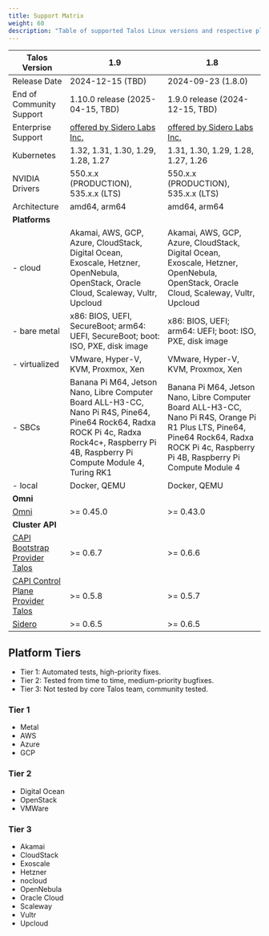 ```yaml
---
title: Support Matrix
weight: 60
description: "Table of supported Talos Linux versions and respective platforms."
---
```


| Talos Version                                                                                               | 1.9                                                                                                                                                                             | 1.8                                                                                                                                                                                     |
| ----------------------------------------------------------------------------------------------------------- | ------------------------------------------------------------------------------------------------------------------------------------------------------------------------------- | --------------------------------------------------------------------------------------------------------------------------------------------------------------------------------------- |
| Release Date                                                                                                | 2024-12-15 (TBD)                                                                                                                                                                | 2024-09-23 (1.8.0)                                                                                                                                                                      |
| End of Community Support                                                                                    | 1.10.0 release (2025-04-15, TBD)                                                                                                                                                | 1.9.0 release (2024-12-15, TBD)                                                                                                                                                         |
| Enterprise Support                                                                                          | [offered by Sidero Labs Inc.](https://www.siderolabs.com/support/)                                                                                                              | [offered by Sidero Labs Inc.](https://www.siderolabs.com/support/)                                                                                                                      |
| Kubernetes                                                                                                  | 1.32, 1.31, 1.30, 1.29, 1.28, 1.27                                                                                                                                              | 1.31, 1.30, 1.29, 1.28, 1.27, 1.26                                                                                                                                                      |
| NVIDIA Drivers                                                                                              | 550.x.x (PRODUCTION), 535.x.x (LTS)                                                                                                                                             | 550.x.x (PRODUCTION), 535.x.x (LTS)                                                                                                                                                     |
| Architecture                                                                                                | amd64, arm64                                                                                                                                                                    | amd64, arm64                                                                                                                                                                            |
| **Platforms**                                                                                               |                                                                                                                                                                                 |                                                                                                                                                                                         |
| - cloud                                                                                                     | Akamai, AWS, GCP, Azure, CloudStack, Digital Ocean, Exoscale, Hetzner, OpenNebula, OpenStack, Oracle Cloud, Scaleway, Vultr, Upcloud                                            | Akamai, AWS, GCP, Azure, CloudStack, Digital Ocean, Exoscale, Hetzner, OpenNebula, OpenStack, Oracle Cloud, Scaleway, Vultr, Upcloud                                                    |
| - bare metal                                                                                                | x86: BIOS, UEFI, SecureBoot; arm64: UEFI, SecureBoot; boot: ISO, PXE, disk image                                                                                                | x86: BIOS, UEFI; arm64: UEFI; boot: ISO, PXE, disk image                                                                                                                                |
| - virtualized                                                                                               | VMware, Hyper-V, KVM, Proxmox, Xen                                                                                                                                              | VMware, Hyper-V, KVM, Proxmox, Xen                                                                                                                                                      |
| - SBCs                                                                                                      | Banana Pi M64, Jetson Nano, Libre Computer Board ALL-H3-CC, Nano Pi R4S, Pine64, Pine64 Rock64, Radxa ROCK Pi 4c, Radxa Rock4c+, Raspberry Pi 4B, Raspberry Pi Compute Module 4, Turing RK1 | Banana Pi M64, Jetson Nano, Libre Computer Board ALL-H3-CC, Nano Pi R4S, Orange Pi R1 Plus LTS, Pine64, Pine64 Rock64, Radxa ROCK Pi 4c, Raspberry Pi 4B, Raspberry Pi Compute Module 4 |
| - local                                                                                                     | Docker, QEMU                                                                                                                                                                    | Docker, QEMU                                                                                                                                                                            |
| **Omni**                                                                                                    |                                                                                                                                                                                 |                                                                                                                                                                                         |
| [Omni](https://github.com/siderolabs/omni)                                                                  | >= 0.45.0                                                                                                                                                                       | >= 0.43.0                                                                                                                                                                               |
| **Cluster API**                                                                                             |                                                                                                                                                                                 |                                                                                                                                                                                         |
| [CAPI Bootstrap Provider Talos](https://github.com/siderolabs/cluster-api-bootstrap-provider-talos)         | >= 0.6.7                                                                                                                                                                        | >= 0.6.6                                                                                                                                                                                |
| [CAPI Control Plane Provider Talos](https://github.com/siderolabs/cluster-api-control-plane-provider-talos) | >= 0.5.8                                                                                                                                                                        | >= 0.5.7                                                                                                                                                                                |
| [Sidero](https://www.sidero.dev/)                                                                           | >= 0.6.5                                                                                                                                                                        | >= 0.6.5                                                                                                                                                                                |

## Platform Tiers

* Tier 1: Automated tests, high-priority fixes.
* Tier 2: Tested from time to time, medium-priority bugfixes.
* Tier 3: Not tested by core Talos team, community tested.

### Tier 1

* Metal
* AWS
* Azure
* GCP

### Tier 2

* Digital Ocean
* OpenStack
* VMWare

### Tier 3

* Akamai
* CloudStack
* Exoscale
* Hetzner
* nocloud
* OpenNebula
* Oracle Cloud
* Scaleway
* Vultr
* Upcloud
